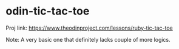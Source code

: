 # odin-tic-tac-toe

Proj link: https://www.theodinproject.com/lessons/ruby-tic-tac-toe

Note: A very basic one that definitely lacks couple of more logics.
